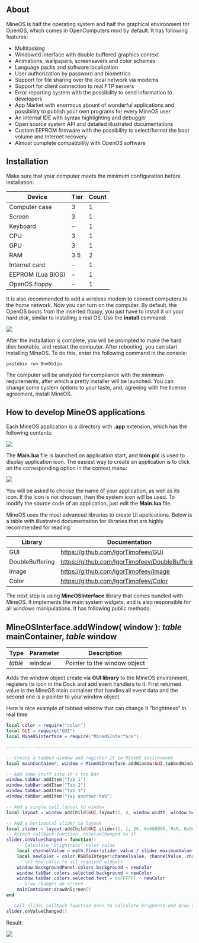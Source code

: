 About
-----------------------------------------------------------

MineOS is half the operating system and half the graphical environment for OpenOS, which comes in OpenComputers mod by default. It has following features:

* Multitasking
* Windowed interface with double buffered graphics context
* Animations, wallpapers, screensavers and color schemes
* Language packs and software localization
* User authorization by password and biometrics
* Support for file sharing over the local network via modems
* Support for client connection to real FTP servers
* Error reporting system with the possibility to send information to developers
* App Market with enormous abount of wonderful applications and possibility to publish your own programs for every MineOS user
* An internal IDE with syntax highlighting and debugger
* Open source system API and detailed illustrated documentations
* Custom EEPROM firmware with the possibility to select/format the boot volume and Internet recovery
* Almost complete compatibility with OpenOS software

Installation
-----------------------------------------------------------

Make sure that your computer meets the minimum configuration before installation:

| Device | Tier | Count |
| ----- | ----- | ----- |
| Computer case | 3 | 1 |
| Screen | 3 | 1 |
| Keyboard | - | 1 |
| CPU | 3 | 1 |
| GPU | 3 | 1 |
| RAM | 3.5 | 2 |
| Internet card | - | 1 |
| EEPROM (Lua BIOS) | - | 1 |
| OpenOS floppy | - | 1 |

It is also recommended to add a wireless modem to connect computers to the home network. Now you can turn on the computer. By default, the OpenOS boots from the inserted floppy, you just have to install it on your hard disk, similar to installing a real OS. Use the **install** command:

![](https://i.imgur.com/lpwwQD4.png?1)

After the installation is complete, you will be prompted to make the hard disk bootable, and restart the computer. After rebooting, you can start installing MineOS. To do this, enter the following command in the console:

    pastebin run 0nm5b1ju

The computer will be analyzed for compliance with the minimum requirements, after which a pretty installer will be launched. You can change some system options to your taste, and, agreeing with the license agreement, install MineOS.

How to develop MineOS applications
-----------------------------------------------------------

Each MineOS application is a directory with **.app** extension, which has the following contents:

![](https://i.imgur.com/o6uiNBJ.png)

The **Main.lua** file is launched on application start, and **Icon.pic** is used to display application icon. The easiest way to create an application is to click on the corresponding option in the context menu:

![](https://i.imgur.com/SqBAlJo.png)

You will be asked to choose the name of your application, as well as its icon. If the icon is not choosen, then the system icon will be used. To modify the source code of an application, just edit the **Main.lua** file.

MineOS uses the most advanced libraries to create UI applications. Below is a table with illustrated documentation for libraries that are highly recommended for reading:

| Library | Documentation |
| ------- | ------- |
| GUI | https://github.com/IgorTimofeev/GUI |
| DoubleBuffering | https://github.com/IgorTimofeev/DoubleBuffering |
| Image | https://github.com/IgorTimofeev/Image |
| Color | https://github.com/IgorTimofeev/Color |

The next step is using **MineOSInterface** library that comes bundled with MineOS. It implements the main system widgets, and is also responsible for all windows manipulations. It has following public methods:

MineOSInterface.**addWindow**( window ): *table* mainContainer, *table* window
-----------------------------------------------------------

| Type | Parameter | Description |
| ------ | ------ | ------ |
| *table* | window | Pointer to the window object |

Adds the window object create via **GUI library** to the MineOS environment, registers its icon in the Dock and add event handlers to it. First returned value is the MineOS main container that handles all event data and the second one is a pointer to your window object.

Here is nice example of tabbed window that can change it "brightness" in real time:

```lua
local color = require("color")
local GUI = require("GUI")
local MineOSInterface = require("MineOSInterface")

-------------------------------------------------------------------------------

-- Create a tabbed window and register it in MineOS environment
local mainContainer, window = MineOSInterface.addWindow(GUI.tabbedWindow(1, 1, 88, 25))

-- Add some stuff into it's tab bar
window.tabBar:addItem("Tab 1")
window.tabBar:addItem("Tab 2")
window.tabBar:addItem("Tab 3")
window.tabBar:addItem("Yay another tab")

-- Add a single cell layout to window
local layout = window:addChild(GUI.layout(1, 4, window.width, window.height - window.tabBar.height, 1, 1))

-- Add a horizontal slider to layout
local slider = layout:addChild(GUI.slider(1, 1, 26, 0x66DB80, 0x0, 0x009200, 0xAAAAAA, 0, 100, 100, false, "Brightness: ", "%"))
-- Attach callback-function .onValueChanged to it
slider.onValueChanged = function()
	-- Calculate "brightness" color value
	local channelValue = math.floor(slider.value / slider.maximumValue * 255)
	local newColor = color.RGBToInteger(channelValue, channelValue, channelValue)
	-- Set new color to all required widgets
	window.backgroundPanel.colors.background = newColor
	window.tabBar.colors.selected.background = newColor
	window.tabBar.colors.selected.text = 0xFFFFFF - newColor
	-- Draw changes on screen
	mainContainer:drawOnScreen()
end

-- Call slider callback function once to calculate brightess and draw data on screen
slider.onValueChanged()
```

Result:

![](https://i.imgur.com/TUDdkl2.gif)